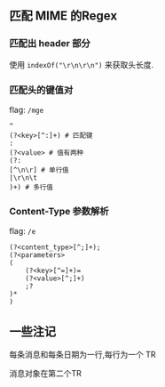 
匹配 MIME 的Regex
-----------------

### 匹配出 header 部分

使用 `indexOf("\r\n\r\n")` 来获取头长度.

### 匹配头的键值对

flag: `/mge`

```regex
^
(?<key>[^:]+) # 匹配键
:
(?<value> # 值有两种
(?:
[^\n\r] # 单行值
|\r\n\t
)+) # 多行值
```

### Content-Type 参数解析

flag: `/e`

```regex
(?<content_type>[^;]+);
(?<parameters>
(	
	(?<key>[^=]+)=
	(?<value>[^;]+)
	;?
)*
)
```

一些注记
--------

每条消息和每条日期为一行,每行为一个 TR

消息对象在第二个TR
